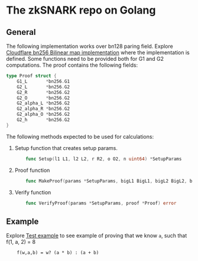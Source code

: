 # The zkSNARK repo on Golang

## General

The following implementation works over bn128 paring field. Explore [Cloudflare bn256 Bilinear map implementation](https://github.com/cloudflare/bn256) where the implementation is defined. 
Some functions need to be provided both for G1 and G2 computations.
The proof contains the following fields:

```go
type Proof struct {
    G1_L       *bn256.G1
    G2_L       *bn256.G2
    G2_R       *bn256.G2
    G2_O       *bn256.G2
    G2_alpha_L *bn256.G2
    G2_alpha_R *bn256.G2
    G2_alpha_O *bn256.G2
    G2_h       *bn256.G2
}
````

The following methods expected to be used for calculations:
1. Setup function that creates setup params.
    ```go
        func Setup(l1 L1, l2 L2, r R2, o O2, n uint64) *SetupParams
    ```
   
2. Proof function
    ```go
        func MakeProof(params *SetupParams, bigL1 BigL1, bigL2 BigL2, bigR BigR2, bigO BigO2, h H2) *Proof
    ```
   
3. Verify function
    ```go
        func VerifyProof(params *SetupParams, proof *Proof) error
    ```

## Example

Explore [Test example](./example_test.go) to see example of proving that we know `a`, such that f(1, a, 2) = 8
```
    f(w,a,b) = w? (a * b) : (a + b)
```
